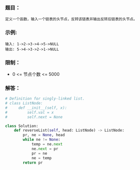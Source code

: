 ### 题目：
```
定义一个函数，输入一个链表的头节点，反转该链表并输出反转后链表的头节点。
```
### 示例:
```
输入: 1->2->3->4->5->NULL
输出: 5->4->3->2->1->NULL
```
### 限制：
- 0 <= 节点个数 <= 5000
### 解答：
```python
# Definition for singly-linked list.
# class ListNode:
#     def __init__(self, x):
#         self.val = x
#         self.next = None

class Solution:
    def reverseList(self, head: ListNode) -> ListNode:
        pr, ne = None, head
        while ne != None:
            temp = ne.next
            ne.next = pr
            pr = ne
            ne = temp
        return pr
```        
